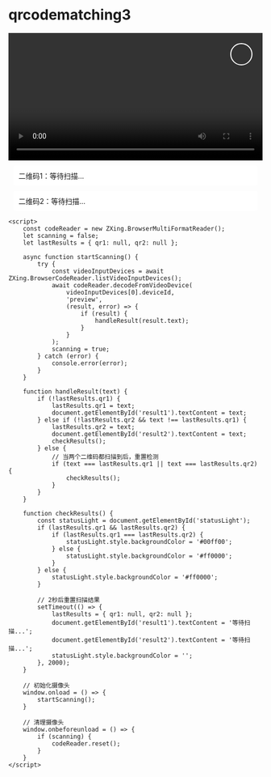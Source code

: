 # qrcodematching3
<!DOCTYPE html>
<html>
<head>
    <meta name="viewport" content="width=device-width, initial-scale=1.0">
    <title>双二维码比对扫描器</title>
    <script src="https://unpkg.com/@zxing/library@latest"></script>
    <style>
        #scanner-container { 
            position: relative;
            width: 100%;
            max-width: 600px;
            margin: auto;
        }
        #preview {
            width: 100%;
            height: auto;
        }
        .status-light {
            width: 40px;
            height: 40px;
            border-radius: 50%;
            position: absolute;
            top: 20px;
            right: 20px;
            border: 2px solid white;
        }
        .result-box {
            padding: 10px;
            margin: 10px;
            background: rgba(255,255,255,0.9);
            border-radius: 5px;
        }
    </style>
</head>
<body>
    <div id="scanner-container">
        <video id="preview" playsinline></video>
        <div id="statusLight" class="status-light"></div>
        <div id="results">
            <div class="result-box">二维码1：<span id="result1">等待扫描...</span></div>
            <div class="result-box">二维码2：<span id="result2">等待扫描...</span></div>
        </div>
    </div>

    <script>
        const codeReader = new ZXing.BrowserMultiFormatReader();
        let scanning = false;
        let lastResults = { qr1: null, qr2: null };

        async function startScanning() {
            try {
                const videoInputDevices = await ZXing.BrowserCodeReader.listVideoInputDevices();
                await codeReader.decodeFromVideoDevice(
                    videoInputDevices[0].deviceId,
                    'preview',
                    (result, error) => {
                        if (result) {
                            handleResult(result.text);
                        }
                    }
                );
                scanning = true;
            } catch (error) {
                console.error(error);
            }
        }

        function handleResult(text) {
            if (!lastResults.qr1) {
                lastResults.qr1 = text;
                document.getElementById('result1').textContent = text;
            } else if (!lastResults.qr2 && text !== lastResults.qr1) {
                lastResults.qr2 = text;
                document.getElementById('result2').textContent = text;
                checkResults();
            } else {
                // 当两个二维码都扫描到后，重置检测
                if (text === lastResults.qr1 || text === lastResults.qr2) {
                    checkResults();
                }
            }
        }

        function checkResults() {
            const statusLight = document.getElementById('statusLight');
            if (lastResults.qr1 && lastResults.qr2) {
                if (lastResults.qr1 === lastResults.qr2) {
                    statusLight.style.backgroundColor = '#00ff00';
                } else {
                    statusLight.style.backgroundColor = '#ff0000';
                }
            } else {
                statusLight.style.backgroundColor = '#ff0000';
            }
            
            // 2秒后重置扫描结果
            setTimeout(() => {
                lastResults = { qr1: null, qr2: null };
                document.getElementById('result1').textContent = '等待扫描...';
                document.getElementById('result2').textContent = '等待扫描...';
                statusLight.style.backgroundColor = '';
            }, 2000);
        }

        // 初始化摄像头
        window.onload = () => {
            startScanning();
        }

        // 清理摄像头
        window.onbeforeunload = () => {
            if (scanning) {
                codeReader.reset();
            }
        }
    </script>
</body>
</html>
